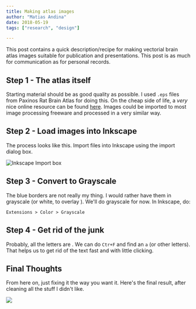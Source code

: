 ```yaml
---
title: Making atlas images
author: "Matias Andina"
date: 2018-05-19
tags: ["research", "design"]

---
```



This post contains a quick description/recipe for making vectorial brain atlas images suitable for publication and presentations. This post is as much for communication as for personal records.  

## Step 1 - The atlas itself

Starting material should be as good quality as possible. I used `.eps` files from Paxinos Rat Brain Atlas for doing this. On the cheap side of life, a *very* nice online resource can be found [here](http://labs.gaidi.ca/rat-brain-atlas/). Images could be imported to most image processing freeware and processed in a very similar way. 

## Step 2 - Load images into Inkscape

The process looks like this. Import files into Inkscape using the import dialog box.  

![Inkscape Import box](/img/eps_import_dialog.PNG)


## Step 3 - Convert to Grayscale

The blue borders are not really my thing. I would rather have them in grayscale (or white, to overlay ). We'll do grayscale for now. In Inkscape, do:

`Extensions > Color > Grayscale`  

## Step 4 - Get rid of the junk

Probably, all the letters are . We can do `Ctr+F` and find an `a` (or other letters). That helps us to get rid of the text fast and with little clicking. 

## Final Thoughts

From here on, just fixing it the way you want it. Here's the final result, after cleaning all the stuff I didn't like.

![](/img/atlas_outline.svg)